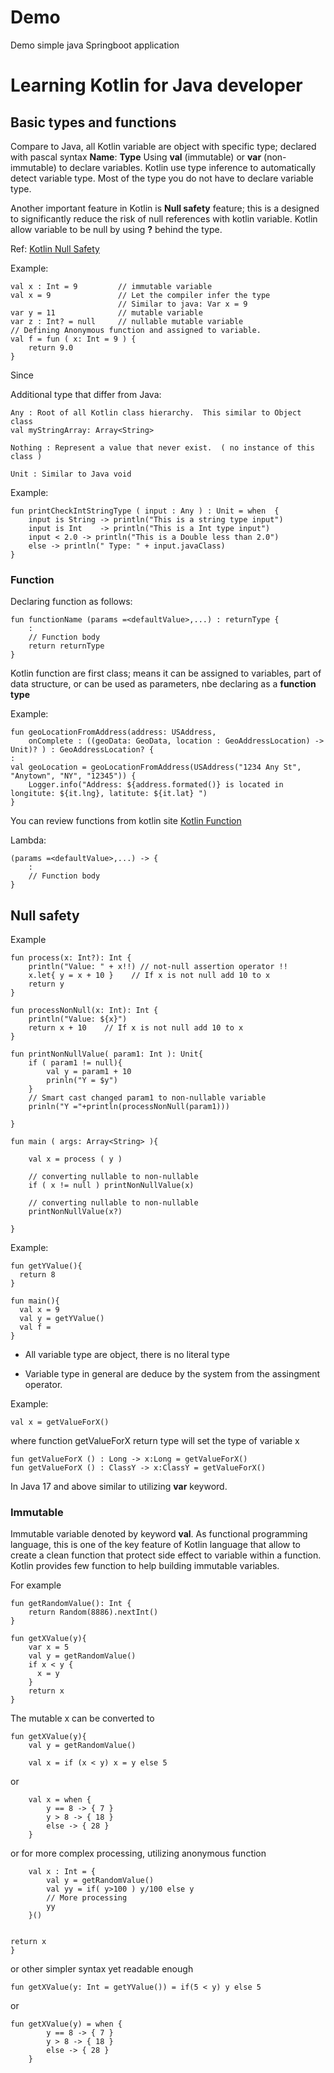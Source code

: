 # Demo
Demo simple java Springboot application

# Learning Kotlin for Java developer

## Basic types and functions

Compare to Java, all Kotlin variable are object with specific type; declared with pascal syntax **Name**: **Type**
Using **val** (immutable) or **var** (non-immutable) to declare variables.  Kotlin use type inference to automatically detect variable type.
Most of the type you do not have to declare variable type.  

Another important feature in Kotlin is **Null safety** feature; this is a designed to significantly reduce the risk of null references with kotlin variable.
Kotlin allow variable to be null by using **?** behind the type. 

Ref: [Kotlin Null Safety](https://kotlinlang.org/docs/null-safety.html#nullable-types-and-non-nullable-types)

Example:

    val x : Int = 9         // immutable variable 
    val x = 9               // Let the compiler infer the type
                            // Similar to java: Var x = 9
    var y = 11              // mutable variable
    var z : Int? = null     // nullable mutable variable
    // Defining Anonymous function and assigned to variable.
    val f = fun ( x: Int = 9 ) {
        return 9.0
    }

Since

Additional type that differ from Java:

    Any : Root of all Kotlin class hierarchy.  This similar to Object class
    val myStringArray: Array<String> 

    Nothing : Represent a value that never exist.  ( no instance of this class )

    Unit : Similar to Java void

Example:

    fun printCheckIntStringType ( input : Any ) : Unit = when  {
        input is String -> println("This is a string type input")
        input is Int	-> println("This is a Int type input")
        input < 2.0 -> println("This is a Double less than 2.0")
        else -> println(" Type: " + input.javaClass)
    }

### Function

Declaring function as follows:

    fun functionName (params =<defaultValue>,...) : returnType { 
        :
        // Function body
        return returnType
    }

Kotlin function are first class; means it can be assigned to variables, part of data structure, or can be used as parameters, nbe declaring as a **function type**

Example:

    fun geoLocationFromAddress(address: USAddress,
        onComplete : ((geoData: GeoData, location : GeoAddressLocation) -> Unit)? ) : GeoAddressLocation? {
    :
    val geoLocation = geoLocationFromAddress(USAddress("1234 Any St", "Anytown", "NY", "12345")) {
        Logger.info("Address: ${address.formated()} is located in longitute: ${it.lng}, latitute: ${it.lat} ")
    }

You can review functions from kotlin site [Kotlin Function](https://play.kotlinlang.org/byExample/01_introduction/02_Functions) 

Lambda:

    (params =<defaultValue>,...) -> {
        :
        // Function body
    }

## Null safety
Example

    fun process(x: Int?): Int { 
        println("Value: " + x!!) // not-null assertion operator !!
        x.let{ y = x + 10 }    // If x is not null add 10 to x
        return y
    }

    fun processNonNull(x: Int): Int { 
        println("Value: ${x}")
        return x + 10    // If x is not null add 10 to x
    }

    fun printNonNullValue( param1: Int ): Unit{
        if ( param1 != null){
            val y = param1 + 10
            prinln("Y = $y")
        }
        // Smart cast changed param1 to non-nullable variable
        prinln("Y ="+println(processNonNull(param1)))
        
    }

    fun main ( args: Array<String> ){
        
        val x = process ( y )
        
        // converting nullable to non-nullable
        if ( x != null ) printNonNullValue(x)

        // converting nullable to non-nullable
        printNonNullValue(x?)
        
    }







Example:

    fun getYValue(){
      return 8
    }

    fun main(){
      val x = 9
      val y = getYValue()
      val f = 
    }

* All variable type are object, there is no literal type

* Variable type in general are deduce by the system from the assingment operator.  

Example:

    val x = getValueForX()

  where function getValueForX return type will set the type of variable x

    fun getValueForX () : Long -> x:Long = getValueForX()
    fun getValueForX () : ClassY -> x:ClassY = getValueForX()
In Java 17 and above similar to utilizing **var** keyword.


### Immutable
Immutable variable denoted by keyword **val**.  As functional programming language, this is one of the key feature of Kotlin language that
allow to create a clean function that protect side effect to variable within a function.
Kotlin provides few function to help building immutable variables.  

For example

    fun getRandomValue(): Int {
        return Random(8886).nextInt()
    }

    fun getXValue(y){
        var x = 5
        val y = getRandomValue()
        if x < y {
          x = y
        }
        return x
    }
The mutable x can be converted to 

    fun getXValue(y){
        val y = getRandomValue()

        val x = if (x < y) x = y else 5
or

        val x = when {
            y == 8 -> { 7 }
            y > 8 -> { 18 }
            else -> { 28 }
        }
or for more complex processing, utilizing anonymous function 

		val x : Int = {
            val y = getRandomValue()
			val yy = if( y>100 ) y/100 else y  
			// More processing
			yy
		}()


    return x
    }

or other simpler syntax yet readable enough

    fun getXValue(y: Int = getYValue()) = if(5 < y) y else 5
or

    fun getXValue(y) = when {
            y == 8 -> { 7 }
            y > 8 -> { 18 }
            else -> { 28 }
        }
  
  
  